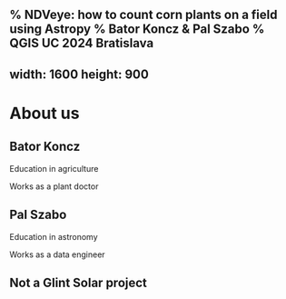 % NDVeye: how to count corn plants on a field using Astropy
% Bator Koncz & Pal Szabo
% QGIS UC 2024 Bratislava
---
width: 1600
height: 900
---

# About us


## Bator Koncz

Education in agriculture

Works as a plant doctor

## Pal Szabo

Education in astronomy

Works as a data engineer

## Not a Glint Solar project